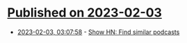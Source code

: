 # [Published on 2023-02-03](index.md)

* [2023-02-03, 03:07:58](https://news.ycombinator.com/item?id=34636664) - [Show HN: Find similar podcasts](https://www.listennotes.com/similar-podcasts-explorer/)
